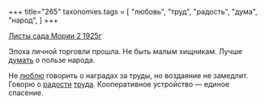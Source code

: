 +++
title="265"
taxonomies.tags = [
 "любовь",
 "труд",
 "радость",
 "дума",
 "народ",
]
+++

[Листы сада Мории 2 1925г](/agni/1925)

Эпоха личной торговли прошла. Не быть малым хищникам. Лучше [думать](/tags/дума) о пользе народа.   

Не [люблю](/tags/любовь) говорить о наградах за труды, но воздаяние не замедлит. Говорю о [радости](/tags/радость) [труда](/tags/труд). Кооперативное устройство — единое спасение.   

